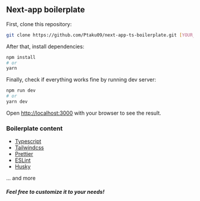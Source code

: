 ## Next-app boilerplate

First, clone this repository:

```bash
git clone https://github.com/Ptaku09/next-app-ts-boilerplate.git [YOUR_PROJECT_NAME]
```

After that, install dependencies:

```bash
npm install
# or
yarn
```

Finally, check if everything works fine by running dev server:

```bash
npm run dev
# or
yarn dev
```

Open [http://localhost:3000](http://localhost:3000) with your browser to see the result.

### Boilerplate content

- [Typescript](https://www.typescriptlang.org/)
- [Tailwindcss](https://tailwindcss.com/)
- [Prettier](https://prettier.io/)
- [ESLint](https://eslint.org/)
- [Husky](https://typicode.github.io/husky/#/)

... and more

##### *Feel free to customize it to your needs!*
